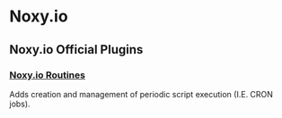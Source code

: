 # Noxy.io

## Noxy.io Official Plugins

### [Noxy.io Routines](https://www.github.com/oscelest/Noxy.io-routines "Noxy.io Routines GitHub Page")
Adds creation and management of periodic script execution (I.E. CRON jobs).
